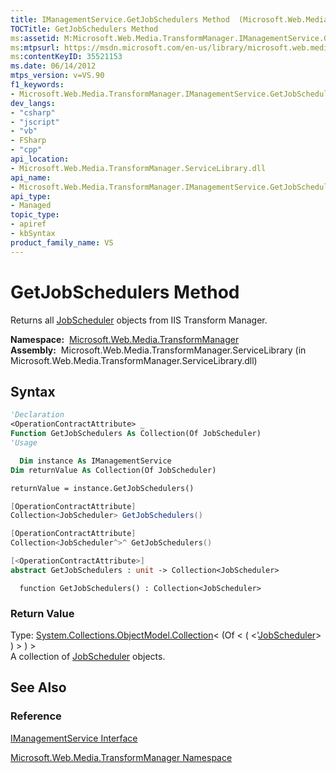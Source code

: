 ```yaml
---
title: IManagementService.GetJobSchedulers Method  (Microsoft.Web.Media.TransformManager)
TOCTitle: GetJobSchedulers Method
ms:assetid: M:Microsoft.Web.Media.TransformManager.IManagementService.GetJobSchedulers
ms:mtpsurl: https://msdn.microsoft.com/en-us/library/microsoft.web.media.transformmanager.imanagementservice.getjobschedulers(v=VS.90)
ms:contentKeyID: 35521153
ms.date: 06/14/2012
mtps_version: v=VS.90
f1_keywords:
- Microsoft.Web.Media.TransformManager.IManagementService.GetJobSchedulers
dev_langs:
- "csharp"
- "jscript"
- "vb"
- FSharp
- "cpp"
api_location:
- Microsoft.Web.Media.TransformManager.ServiceLibrary.dll
api_name:
- Microsoft.Web.Media.TransformManager.IManagementService.GetJobSchedulers
api_type:
- Managed
topic_type:
- apiref
- kbSyntax
product_family_name: VS
---
```


# GetJobSchedulers Method

Returns all [JobScheduler](jobscheduler-class-microsoft-web-media-transformmanager.md) objects from IIS Transform Manager.

**Namespace:**  [Microsoft.Web.Media.TransformManager](microsoft-web-media-transformmanager-namespace.md)  
**Assembly:**  Microsoft.Web.Media.TransformManager.ServiceLibrary (in Microsoft.Web.Media.TransformManager.ServiceLibrary.dll)

## Syntax

```vb
'Declaration
<OperationContractAttribute> _
Function GetJobSchedulers As Collection(Of JobScheduler)
'Usage

  Dim instance As IManagementService
Dim returnValue As Collection(Of JobScheduler)

returnValue = instance.GetJobSchedulers()
```

```csharp
[OperationContractAttribute]
Collection<JobScheduler> GetJobSchedulers()
```

```cpp
[OperationContractAttribute]
Collection<JobScheduler^>^ GetJobSchedulers()
```

``` fsharp
[<OperationContractAttribute>]
abstract GetJobSchedulers : unit -> Collection<JobScheduler> 
```

```jscript
  function GetJobSchedulers() : Collection<JobScheduler>
```

### Return Value

Type: [System.Collections.ObjectModel.Collection](https://msdn.microsoft.com/library/ms132397)\< (Of \< ( \<'[JobScheduler](jobscheduler-class-microsoft-web-media-transformmanager.md)\> ) \> ) \>  
A collection of [JobScheduler](jobscheduler-class-microsoft-web-media-transformmanager.md) objects.  

## See Also

### Reference

[IManagementService Interface](imanagementservice-interface-microsoft-web-media-transformmanager.md)

[Microsoft.Web.Media.TransformManager Namespace](microsoft-web-media-transformmanager-namespace.md)

